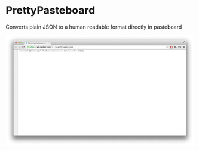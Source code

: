 # PrettyPasteboard

Converts plain JSON to a human readable format directly in pasteboard

![demo](https://raw.githubusercontent.com/AlexDenisov/PrettyPasteboard/master/demo.gif)
